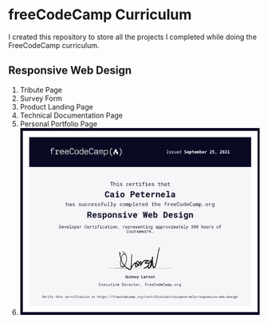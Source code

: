 # freeCodeCamp Curriculum
I created this repository to store all the projects I completed while doing the FreeCodeCamp curriculum.

## Responsive Web Design
1. Tribute Page
2. Survey Form
3. Product Landing Page
4. Technical Documentation Page
5. Personal Portfolio Page
6. ![alt text](/certificates/responsive-web-design.png)
